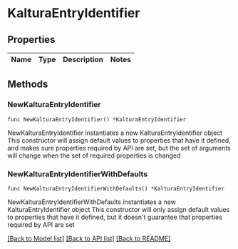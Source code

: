 # KalturaEntryIdentifier

## Properties

Name | Type | Description | Notes
------------ | ------------- | ------------- | -------------

## Methods

### NewKalturaEntryIdentifier

`func NewKalturaEntryIdentifier() *KalturaEntryIdentifier`

NewKalturaEntryIdentifier instantiates a new KalturaEntryIdentifier object
This constructor will assign default values to properties that have it defined,
and makes sure properties required by API are set, but the set of arguments
will change when the set of required properties is changed

### NewKalturaEntryIdentifierWithDefaults

`func NewKalturaEntryIdentifierWithDefaults() *KalturaEntryIdentifier`

NewKalturaEntryIdentifierWithDefaults instantiates a new KalturaEntryIdentifier object
This constructor will only assign default values to properties that have it defined,
but it doesn't guarantee that properties required by API are set


[[Back to Model list]](../README.md#documentation-for-models) [[Back to API list]](../README.md#documentation-for-api-endpoints) [[Back to README]](../README.md)



